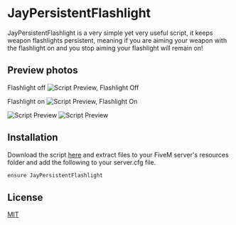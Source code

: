 # JayPersistentFlashlight

JayPersistentFlashlight is a very simple yet very useful script, it keeps weapon flashlights persistent, meaning if you are aiming your weapon with the flashlight on and you stop aiming your flashlight will remain on!

## Preview photos
Flashlight off
![Script Preview, Flashlight Off](https://cdn.discordapp.com/attachments/933926843743109121/934120802167697489/unknown.png)

Flashlight on
![Script Preview, Flashlight On](https://cdn.discordapp.com/attachments/933926843743109121/934120848669966407/unknown.png)

![Script Preview](https://cdn.discordapp.com/attachments/933926843743109121/934121080120029194/unknown.png)
![Script Preview](https://cdn.discordapp.com/attachments/933926843743109121/934120650833018890/unknown.png)

## Installation

Download the script [here](https://github.com/JayPaulinCodes/JayPersistentFlashlight/releases) and extract files to your FiveM server's resources folder and add the following to your server.cfg file.

```txt
ensure JayPersistentFlashlight
```

## License
[MIT](https://choosealicense.com/licenses/mit/)